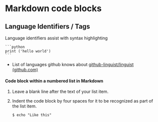 # Markdown code blocks

## Language Identifiers / Tags

Language identifiers assist with syntax highlighting

    ```python
    print ('hello world')
    ```
        
- List of languages github knows about [github-linguist/linguist (github.com)](https://github.com/github-linguist/linguist)

#### Code block within a numbered list in Markdown

1. Leave a blank line after the text of your list item.
2. Indent the code block by four spaces for it to be recognized as part of the list item.

    ```shell
    $ echo "Like this"
    ```